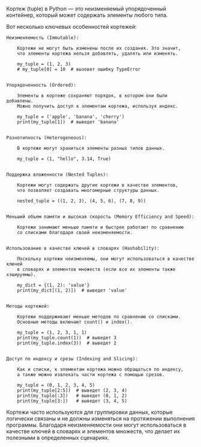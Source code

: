 

Кортеж (tuple) в Python — это неизменяемый упорядоченный контейнер, который может
содержать элементы любого типа.


Вот несколько ключевых особенностей кортежей:

    Неизменяемость (Immutable):

        Кортежи не могут быть изменены после их создания. Это значит,
        что элементы кортежа нельзя добавлять, удалять или изменять.

        my_tuple = (1, 2, 3)
        # my_tuple[0] = 10  # вызовет ошибку TypeError


    Упорядоченность (Ordered):

        Элементы в кортеже сохраняют порядок, в котором они были добавлены.
        Можно получить доступ к элементам кортежа, используя индекс.

        my_tuple = ('apple', 'banana', 'cherry')
        print(my_tuple[1])  # выведет 'banana'


    Разнотипность (Heterogeneous):

        В кортеже могут храниться элементы разных типов данных.

        my_tuple = (1, "hello", 3.14, True)


    Поддержка вложенности (Nested Tuples):

        Кортежи могут содержать другие кортежи в качестве элементов,
        что позволяет создавать многомерные структуры данных.

        nested_tuple = ((1, 2, 3), (4, 5, 6), (7, 8, 9))


    Меньший объем памяти и высокая скорость (Memory Efficiency and Speed):

        Кортежи занимают меньше памяти и быстрее работают по сравнению
        со списками благодаря своей неизменяемости.


    Использование в качестве ключей в словарях (Hashability):

        Поскольку кортежи неизменяемы, они могут использоваться в качестве ключей
        в словарях и элементов множеств (если все их элементы также хэшируемы).

        my_dict = {(1, 2): 'value'}
        print(my_dict[(1, 2)])  # выведет 'value'


    Методы кортежей:

        Кортежи поддерживают меньше методов по сравнению со списками.
        Основные методы включают count() и index().

        my_tuple = (1, 2, 3, 1, 1)
        print(my_tuple.count(1))  # выведет 3
        print(my_tuple.index(3))  # выведет 2


    Доступ по индексу и срезы (Indexing and Slicing):

        Как и списки, к элементам кортежа можно обращаться по индексу,
        а также можно извлекать части кортежа с помощью срезов.

        my_tuple = (0, 1, 2, 3, 4, 5)
        print(my_tuple[2:5])  # выведет (2, 3, 4)
        print(my_tuple[:3])   # выведет (0, 1, 2)
        print(my_tuple[3:])   # выведет (3, 4, 5)


Кортежи часто используются для группировки данных, которые логически связаны
и не должны изменяться на протяжении выполнения программы. Благодаря неизменяемости
они могут использоваться в качестве ключей в словарях и элементов множеств, что делает их
полезными в определенных сценариях.


